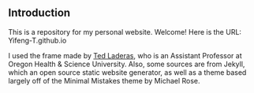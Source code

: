 ## Introduction
This is a repository for my personal website. Welcome! Here is the URL: Yifeng-T.github.io

I used the frame made by [Ted Laderas](https://github.com/laderast), who is an Assistant Professor at Oregon Health & Science University.
Also, some sources are from Jekyll, which an open source static website generator, as well as a theme based largely off of the Minimal Mistakes theme by Michael Rose.


